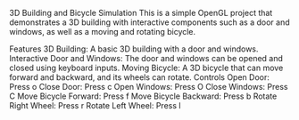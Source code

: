 3D Building and Bicycle Simulation
This is a simple OpenGL project that demonstrates a 3D building with interactive components such as a door and windows, as well as a moving and rotating bicycle.

Features
3D Building: A basic 3D building with a door and windows.
Interactive Door and Windows: The door and windows can be opened and closed using keyboard inputs.
Moving Bicycle: A 3D bicycle that can move forward and backward, and its wheels can rotate.
Controls
Open Door: Press o
Close Door: Press c
Open Windows: Press O
Close Windows: Press C
Move Bicycle Forward: Press f
Move Bicycle Backward: Press b
Rotate Right Wheel: Press r
Rotate Left Wheel: Press l
